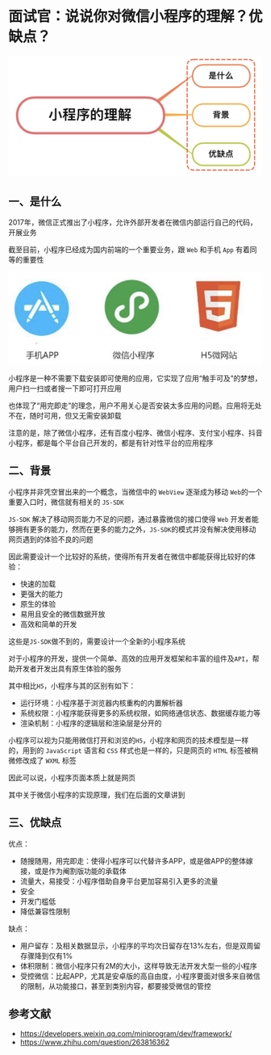 # 面试官：说说你对微信小程序的理解？优缺点？

 ![](../sImgs/be367c80-300e-11ec-8e64-91fdec0f05a1.png)

## 一、是什么

2017年，微信正式推出了小程序，允许外部开发者在微信内部运行自己的代码，开展业务

截至目前，小程序已经成为国内前端的一个重要业务，跟 `Web` 和手机 `App` 有着同等的重要性

 ![](../sImgs/ce751de0-300e-11ec-8e64-91fdec0f05a1.png)

小程序是一种不需要下载安装即可使用的应用，它实现了应用“触手可及”的梦想，用户扫一扫或者搜一下即可打开应用

也体现了“用完即走”的理念，用户不用关心是否安装太多应用的问题。应用将无处不在，随时可用，但又无需安装卸载

注意的是，除了微信小程序，还有百度小程序、微信小程序、支付宝小程序、抖音小程序，都是每个平台自己开发的，都是有针对性平台的应用程序



## 二、背景

⼩程序并⾮凭空冒出来的⼀个概念，当微信中的 `WebView` 逐渐成为移动 `Web`的⼀个重要⼊⼝时，微信就有相关的 `JS-SDK`

`JS-SDK` 解决了移动⽹⻚能⼒不⾜的问题，通过暴露微信的接⼝使得 `Web` 开发者能够拥有更多的能⼒，然⽽在更多的能⼒之外，`JS-SDK`的模式并没有解决使⽤移动⽹⻚遇到的体验不良的问题

因此需要设计⼀个⽐较好的系统，使得所有开发者在微信中都能获得⽐较好的体验：
- 快速的加载
- 更强⼤的能⼒
- 原⽣的体验
- 易⽤且安全的微信数据开放
- ⾼效和简单的开发

这些是`JS-SDK`做不到的，需要设计一个全新的小程序系统

对于小程序的开发，提供一个简单、高效的应用开发框架和丰富的组件及`API`，帮助开发者开发出具有原生体验的服务

其中相比`H5`，小程序与其的区别有如下：
- 运⾏环境：⼩程序基于浏览器内核重构的内置解析器
- 系统权限：⼩程序能获得更多的系统权限，如⽹络通信状态、数据缓存能⼒等
- 渲染机制：⼩程序的逻辑层和渲染层是分开的

小程序可以视为只能用微信打开和浏览的`H5`，小程序和网页的技术模型是一样的，用到的 `JavaScript` 语言和 `CSS` 样式也是一样的，只是网页的 `HTML` 标签被稍微修改成了 `WXML` 标签

因此可以说，小程序页面本质上就是网页

其中关于微信小程序的实现原理，我们在后面的文章讲到



## 三、优缺点

优点：
- 随搜随用，用完即走：使得小程序可以代替许多APP，或是做APP的整体嫁接，或是作为阉割版功能的承载体
- 流量大，易接受：小程序借助自身平台更加容易引入更多的流量
- 安全
- 开发门槛低
- 降低兼容性限制



缺点：

- 用户留存：及相关数据显示，小程序的平均次日留存在13%左右，但是双周留存骤降到仅有1%
- 体积限制：微信小程序只有2M的大小，这样导致无法开发大型一些的小程序
- 受控微信：比起APP，尤其是安卓版的高自由度，小程序要面对很多来自微信的限制，从功能接口，甚至到类别内容，都要接受微信的管控



## 参考文献

- https://developers.weixin.qq.com/miniprogram/dev/framework/
- https://www.zhihu.com/question/263816362